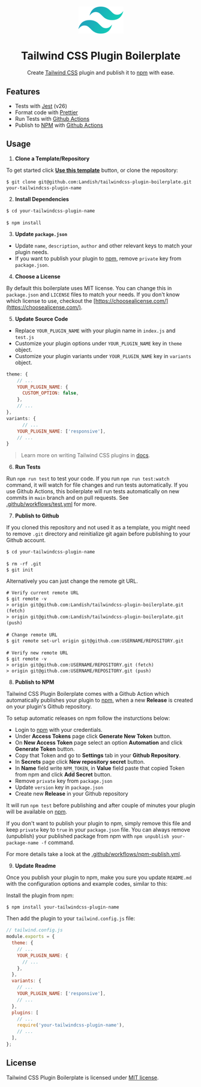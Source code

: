 <p align="center">  
  <img width="120" src="https://raw.githubusercontent.com/Landish/tailwindcss-plugin-boilerplate/main/tailwindcss-logo.svg" alt="Tailwind CSS logo">
</p>

<h1 align="center">Tailwind CSS Plugin Boilerplate</h1>

<p align="center">
  Create <a href="https://tailwindcss.com">Tailwind CSS</a> plugin and publish it to <a href="https://www.npmjs.com/">npm</a> with ease.
</p>

## Features

- Tests with [Jest](https://jestjs.io/) (v26)
- Format code with [Prettier](https://prettier.io/)
- Run Tests with [Github Actions](https://github.com/features/actions)
- Publish to [NPM](https://www.npmjs.com/) with [Github Actions](https://github.com/features/actions)

## Usage

1. **Clone a Template/Repository**

To get started click [**Use this template**](https://github.com/Landish/tailwindcss-plugin-boilerplate/generate) button, or clone the repository:

```
$ git clone git@github.com:Landish/tailwindcss-plugin-boilerplate.git your-tailwindcss-plugin-name
```

2. **Install Dependencies**

```
$ cd your-tailwindcss-plugin-name

$ npm install
```

3. **Update `package.json`**

- Update `name`, `description`, `author` and other relevant keys to match your plugin needs.
- If you want to publish your plugin to [npm](https://www.npmjs.com/), remove `private` key from `package.json`.

4. **Choose a License**

By default this boilerplate uses MIT license. You can change this in `package.json` and `LICENSE` files to match your needs. If you don't know which license to use, checkout the [https://choosealicense.com/](https://choosealicense.com/).

5. **Update Source Code**

- Replace `YOUR_PLUGIN_NAME` with your plugin name in `index.js` and `test.js`
- Customize your plugin options under `YOUR_PLUGIN_NAME` key in `theme` object.
- Customize your plugin variants under `YOUR_PLUGIN_NAME` key in `variants` object.

```js
theme: {
    // ...
    YOUR_PLUGIN_NAME: {
      CUSTOM_OPTION: false,
    },
    // ...
},
variants: {
	  // ...
    YOUR_PLUGIN_NAME: ['responsive'],
    // ...
}
```

> Learn more on writing Tailwind CSS plugins in [docs](https://tailwindcss.com/docs/plugins).

6. **Run Tests**

Run `npm run test` to test your code. If you run `npm run test:watch` command, it will watch for file changes and run tests automatically. If you use Github Actions, this boilerplate will run tests automatically on new commits in `main` branch and on pull requests. See [.github/workflows/test.yml](https://github.com/Landish/tailwindcss-plugin-boilerplate/blob/main/.github/workflows/test.yml) for more.

7. **Publish to Github**

If you cloned this repository and not used it as a template, you might need to remove `.git` directory and reinitialize git again before publishing to your Github account.

```
$ cd your-tailwindcss-plugin-name

$ rm -rf .git
$ git init
```

Alternatively you can just change the remote git URL.

```
# Verify current remote URL
$ git remote -v
> origin git@github.com:Landish/tailwindcss-plugin-boilerplate.git (fetch)
> origin git@github.com:Landish/tailwindcss-plugin-boilerplate.git (push)

# Change remote URL
$ git remote set-url origin git@github.com:USERNAME/REPOSITORY.git

# Verify new remote URL
$ git remote -v
> origin git@github.com:USERNAME/REPOSITORY.git (fetch)
> origin git@github.com:USERNAME/REPOSITORY.git (push)
```

8. **Publish to NPM**

Tailwind CSS Plugin Boilerplate comes with a Github Action which automatically publishes your plugin to [npm](https://www.npmjs.com/), when a new **Release** is created on your plugin's Github repository.

To setup automatic releases on npm follow the insturctions below:

- Login to [npm](https://www.npmjs.com/) with your credentials.
- Under **Access Tokens** page click **Generate New Token** button.
- On **New Access Token** page select an option **Automation** and click **Generate Token** button.
- Copy that Token and go to **Settings** tab in your **Github Repository**.
- In **Secrets** page click **New repository secret** button.
- In **Name** field write `NPM_TOKEN`, in **Value** field paste that copied Token from npm and click **Add Secret** button.
- Remove `private` key from `package.json`
- Update `version` key in `package.json`
- Create new **Release** in your Github repository

It will run `npm test` before publishing and after couple of minutes your plugin will be available on [npm](https://www.npmjs.com/).

If you don't want to publish your plugin to npm, simply remove this file and keep `private` key to `true` in your `package.json` file. You can always remove (unpublish) your published package from npm with `npm unpublish your-package-name -f` command.

For more details take a look at the [.github/workflows/npm-publish.yml](https://github.com/Landish/tailwindcss-plugin-boilerplate/blob/main/.github/workflows/npm-publish.yml).

9. **Update Readme**

Once you publish your plugin to npm, make you sure you update `README.md` with the configuration options and example codes, similar to this:

Install the plugin from npm:

```
$ npm install your-tailwindcss-plugin-name
```

Then add the plugin to your `tailwind.config.js` file:

```js
// tailwind.config.js
module.exports = {
  theme: {
    // ...
    YOUR_PLUGIN_NAME: {
      // ...
    },
  },
  variants: {
    // ...
    YOUR_PLUGIN_NAME: ['responsive'],
    // ...
  },
  plugins: [
    // ...
    require('your-tailwindcss-plugin-name'),
    // ...
  ],
};
```

## License

Tailwind CSS Plugin Boilerplate is licensed under [MIT license](https://github.com/Landish/tailwindcss-plugin-boilerplate/blob/main/LICENSE).
